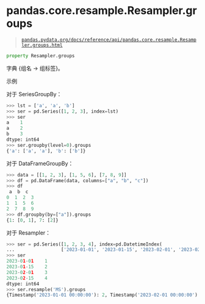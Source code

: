 # pandas.core.resample.Resampler.groups

> [`pandas.pydata.org/docs/reference/api/pandas.core.resample.Resampler.groups.html`](https://pandas.pydata.org/docs/reference/api/pandas.core.resample.Resampler.groups.html)

```py
property Resampler.groups
```

字典 {组名 -> 组标签}。

示例

对于 SeriesGroupBy：

```py
>>> lst = ['a', 'a', 'b']
>>> ser = pd.Series([1, 2, 3], index=lst)
>>> ser
a    1
a    2
b    3
dtype: int64
>>> ser.groupby(level=0).groups
{'a': ['a', 'a'], 'b': ['b']} 
```

对于 DataFrameGroupBy：

```py
>>> data = [[1, 2, 3], [1, 5, 6], [7, 8, 9]]
>>> df = pd.DataFrame(data, columns=["a", "b", "c"])
>>> df
 a  b  c
0  1  2  3
1  1  5  6
2  7  8  9
>>> df.groupby(by=["a"]).groups
{1: [0, 1], 7: [2]} 
```

对于 Resampler：

```py
>>> ser = pd.Series([1, 2, 3, 4], index=pd.DatetimeIndex(
...                 ['2023-01-01', '2023-01-15', '2023-02-01', '2023-02-15']))
>>> ser
2023-01-01    1
2023-01-15    2
2023-02-01    3
2023-02-15    4
dtype: int64
>>> ser.resample('MS').groups
{Timestamp('2023-01-01 00:00:00'): 2, Timestamp('2023-02-01 00:00:00'): 4} 
```
